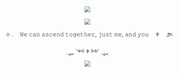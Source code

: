 <div align="center">
  <img src="https://media.discordapp.net/attachments/1321638908370485258/1355875938755412008/IMG-7983.png?ex=67fa575e&is=67f905de&hm=4db23f88561ab7086abb39be0b5da4503b8489b4b7e2c2a3ab1a1e539a6f491e&=&format=webp&quality=lossless">
<br />
<br />
<div align="center">
  <img src="https://media.discordapp.net/attachments/1321638908370485258/1355879556233560154/Untitled66_20250330141403.png?ex=67ed2bbd&is=67ebda3d&hm=866b1b8bf99beaf5ed6fa68cb89215d41110b10827ac291c5aa1b67b7bac25a7&=&format=webp&quality=lossless">
</div>
<br />
<div align="center">
  ⊹ .  𝚆𝚎 𝚌𝚊𝚗 𝚊𝚜𝚌𝚎𝚗𝚍 𝚝𝚘𝚐𝚎𝚝𝚑𝚎𝚛, 𝚓𝚞𝚜𝚝 𝚖𝚎, 𝚊𝚗𝚍 𝚢𝚘𝚞  ♰  ౨ৎ  
<br />
<br />
 ‿̩͙‿ ༺ ♰ ༻ ‿̩͙‿ 
<div align="center">
  <img src="https://cdn.discordapp.com/attachments/1321638908370485258/1355896341359886479/obraz_2025-03-30_152735179.png?ex=67fa6a5f&is=67f918df&hm=5ef4ac62545a59ac5bef11f95245aa5fc4ec606eca4151279b6edccf0f81cf34&">
</div>


